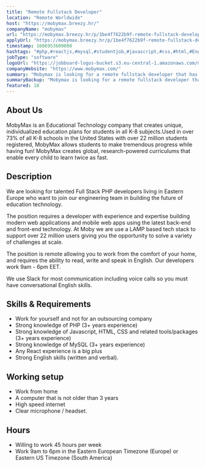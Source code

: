 ```yaml
---
title: "Remote Fullstack Developer"
location: "Remote Worldwide"
host: "https://mobymax.breezy.hr/"
companyName: "mobymax"
url: "https://mobymax.breezy.hr/p/1be4f7622b9f-remote-fullstack-developer-php-react-eastern-europe"
applyUrl: "https://mobymax.breezy.hr/p/1be4f7622b9f-remote-fullstack-developer-php-react-eastern-europe/apply"
timestamp: 1606953600000
hashtags: "#php,#reactjs,#mysql,#studentjob,#javascript,#css,#html,#English"
jobType: "software"
logoUrl: "https://jobboard-logos-bucket.s3.eu-central-1.amazonaws.com/mobymax"
companyWebsite: "https://www.mobymax.com/"
summary: "Mobymax is looking for a remote fullstack developer that has the position requires a developer with experience and expertise building modern web applications and mobile web apps using the latest back."
summaryBackup: "Mobymax is looking for a remote fullstack developer that has experience in: #php, #reactjs, #studentjob."
featured: 18
---
```


## About Us

MobyMax is an Educational Technology company that creates unique, individualized education plans for students in all K-8 subjects.Used in over 73% of all K-8 schools in the United States with over 22 million students registered, MobyMax allows students to make tremendous progress while having fun! MobyMax creates global, research-powered curriculums that enable every child to learn twice as fast.

## Description

We are looking for talented Full Stack PHP developers living in Eastern Europe who want to join our engineering team in building the future of education technology.

The position requires a developer with experience and expertise building modern web applications and mobile web apps using the latest back-end and front-end technology. At Moby we are use a LAMP based tech stack to support over 22 million users giving you the opportunity to solve a variety of challenges at scale.

The position is remote allowing you to work from the comfort of your home, and requires the ability to read, write and speak in English. Our developers work 9am - 6pm EET.

We use Slack for most communication including voice calls so you must have conversational English skills.

## Skills & Requirements

*   Work for yourself and not for an outsourcing company
*   Strong knowledge of PHP (3+ years experience)
*   Strong knowledge of Javascript, HTML, CSS and related tools/packages (3+ years experience)
*   Strong knowledge of MySQL (3+ years experience)
*   Any React experience is a big plus
*   Strong English skills (written and verbal).

## Working setup

*   Work from home
*   A computer that is not older than 3 years
*   High speed internet
*   Clear microphone / headset.

## Hours

*   Willing to work 45 hours per week
*   Work 9am to 6pm in the Eastern European Timezone (Europe) or Eastern US Timezone (South America)
